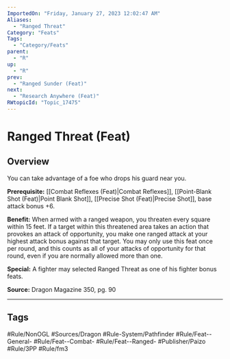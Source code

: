 ```yaml
---
ImportedOn: "Friday, January 27, 2023 12:02:47 AM"
Aliases:
  - "Ranged Threat"
Category: "Feats"
Tags:
  - "Category/Feats"
parent:
  - "R"
up:
  - "R"
prev:
  - "Ranged Sunder (Feat)"
next:
  - "Research Anywhere (Feat)"
RWtopicId: "Topic_17475"
---
```

# Ranged Threat (Feat)
## Overview
You can take advantage of a foe who drops his guard near you.

**Prerequisite:** [[Combat Reflexes (Feat)|Combat Reflexes]], [[Point-Blank Shot (Feat)|Point Blank Shot]], [[Precise Shot (Feat)|Precise Shot]], base attack bonus +6.

**Benefit:** When armed with a ranged weapon, you threaten every square within 15 feet. If a target within this threatened area takes an action that provokes an attack of opportunity, you make one ranged attack at your highest attack bonus against that target. You may only use this feat once per round, and this counts as all of your attacks of opportunity for that round, even if you are normally allowed more than one.

**Special:** A fighter may selected Ranged Threat as one of his fighter bonus feats.

**Source:** Dragon Magazine 350, pg. 90


---
## Tags
#Rule/NonOGL #Sources/Dragon #Rule-System/Pathfinder #Rule/Feat--General- #Rule/Feat--Combat- #Rule/Feat--Ranged- #Publisher/Paizo #Rule/3PP #Rule/fm3

